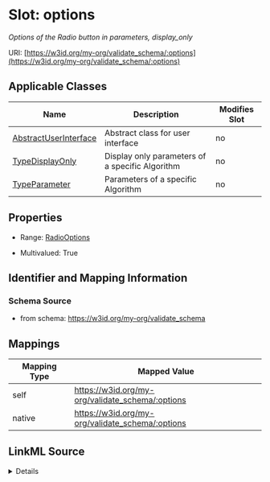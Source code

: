 

# Slot: options


_Options of the Radio button in parameters, display_only_





URI: [https://w3id.org/my-org/validate_schema/:options](https://w3id.org/my-org/validate_schema/:options)



<!-- no inheritance hierarchy -->





## Applicable Classes

| Name | Description | Modifies Slot |
| --- | --- | --- |
| [AbstractUserInterface](AbstractUserInterface.md) | Abstract class for user interface |  no  |
| [TypeDisplayOnly](TypeDisplayOnly.md) | Display only parameters of a specific Algorithm |  no  |
| [TypeParameter](TypeParameter.md) | Parameters of a specific Algorithm |  no  |







## Properties

* Range: [RadioOptions](RadioOptions.md)

* Multivalued: True





## Identifier and Mapping Information







### Schema Source


* from schema: https://w3id.org/my-org/validate_schema




## Mappings

| Mapping Type | Mapped Value |
| ---  | ---  |
| self | https://w3id.org/my-org/validate_schema/:options |
| native | https://w3id.org/my-org/validate_schema/:options |




## LinkML Source

<details>
```yaml
name: options
description: Options of the Radio button in parameters, display_only
from_schema: https://w3id.org/my-org/validate_schema
rank: 1000
alias: options
domain_of:
- AbstractUserInterface
range: RadioOptions
required: false
multivalued: true

```
</details>
